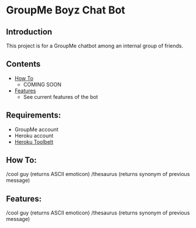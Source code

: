 # GroupMe Boyz Chat Bot

## Introduction

This project is for a GroupMe chatbot among an internal group of friends.

## Contents
  * [How To](#instructions)
    * COMING SOON
  * [Features](#features)
    * See current features of the bot

## Requirements:

  * GroupMe account
  * Heroku account
  * [Heroku Toolbelt](https://toolbelt.heroku.com/)

## How To:<a name="instructions"></a>

/cool guy (returns ASCII emoticon)
/thesaurus (returns synonym of previous message)

## Features:<a name="features"></a>

/cool guy (returns ASCII emoticon)
/thesaurus (returns synonym of previous message)
